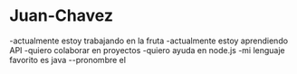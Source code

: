 # Juan-Chavez

-actualmente estoy trabajando en la fruta
-actualmente estoy aprendiendo API
-quiero colaborar en proyectos
-quiero ayuda en node.js
-mi lenguaje favorito es java
--pronombre el